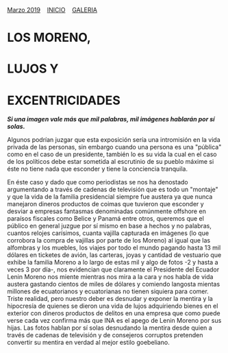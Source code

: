 [Marzo 2019](http://inapapers.org)&nbsp;&nbsp;&nbsp;&nbsp;[INICIO](http://inapapers.org/index.html)&nbsp;&nbsp;&nbsp;&nbsp;[GALERIA](http://inapapers.org/galeria.html)

# LOS MORENO,
# LUJOS Y
# EXCENTRICIDADES

***Si una imagen vale más que mil palabras, mil imágenes hablarán por sí solas.***

Algunos podrían juzgar que esta exposición sería una intromisión en la vida privada de las personas, sin embargo cuando una persona es una "pública" como en el caso de un presidente, también lo es su vida la cual en el caso de los políticos debe estar sometida al escrutinio de su pueblo máxime si éste no tiene nada que esconder y tiene la conciencia tranquila.


En éste caso y dado que como periodistas se nos ha denostado argumentando a través de cadenas de televisión que es todo un "montaje" y que la vida de la familia presidencial siempre fue austera ya que nunca manejaron dineros productos de coimas que tuvieron que esconder y desviar a empresas fantasmas denominadas comúnmente offshore en paraísos fiscales como Belice y Panamá entre otros, queremos que el público en general juzgue por sí mismo en base a hechos y no palabras, cuantos relojes carísimos, cuanta vajilla capturada en imágenes (lo que corrobora la compra de vajillas por parte de los Moreno) al igual que las alfombras y los muebles, los viajes por todo el mundo pagando hasta 13 mil dólares en ticketes de avión, las carteras, joyas y cantidad de vestuario que exhibe la familia Moreno a lo largo de estas mil y algo de fotos -2 y hasta a veces 3 por día-, nos evidencian que claramente el Presidente del Ecuador Lenin Moreno nos miente mientras nos mira a la cara y nos habla de vida austera gastando cientos de miles de dólares y comiendo langosta mientas millones de ecuatorianos y ecuatorianas no tienen siquiera para comer. Triste realidad, pero nuestro deber es desnudar y exponer la mentira y la hipocresía de quienes se dieron una vida de lujos adquiriendo bienes en el exterior con dineros productos de delitos en una empresa que como puede verse cada vez confirma más que INA es el apego de Lenin Moreno por sus hijas. Las fotos hablan por sí solas desnudando la mentira desde quien a través de cadenas de televisión y de consejeros corruptos pretenden convertir su mentira en verdad al mejor estilo goebeliano.
